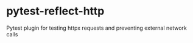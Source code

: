 # pytest-reflect-http
Pytest plugin for testing httpx requests and preventing external network calls 
